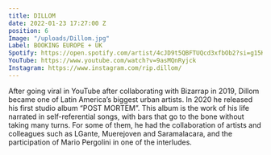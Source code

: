 ```yaml
---
title: DILLOM
date: 2022-01-23 17:27:00 Z
position: 6
Image: "/uploads/Dillom.jpg"
Label: BOOKING EUROPE + UK
Spotify: https://open.spotify.com/artist/4cJD9t5QBFTUQcd3xfbOb2?si=g15KdwIjQN68-npMZGXXTw
YouTube: https://www.youtube.com/watch?v=9asMQnRyjck
Instagram: https://www.instagram.com/rip.dillom/
---
```


After going viral in YouTube after collaborating with Bizarrap in 2019, Dillom became one of Latin America’s biggest urban artists. In 2020 he released his first studio album “POST MORTEM”. This album is the work of his life narrated in self-referential songs, with bars that go to the bone without taking many turns. For some of them, he had the collaboration of artists and colleagues such as LGante, Muerejoven and Saramalacara, and the participation of Mario Pergolini in one of the interludes.